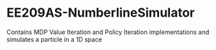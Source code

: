 # EE209AS-NumberlineSimulator

Contains MDP Value Iteration and Policy Iteration implementations and simulates a particle in a 1D space
